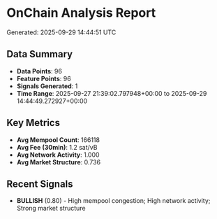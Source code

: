 # OnChain Analysis Report
Generated: 2025-09-29 14:44:51 UTC

## Data Summary
- **Data Points**: 96
- **Feature Points**: 96
- **Signals Generated**: 1
- **Time Range**: 2025-09-27 21:39:02.797948+00:00 to 2025-09-29 14:44:49.272927+00:00

## Key Metrics
- **Avg Mempool Count**: 166118
- **Avg Fee (30min)**: 1.2 sat/vB
- **Avg Network Activity**: 1.000
- **Avg Market Structure**: 0.736

## Recent Signals
- **BULLISH** (0.80) - High mempool congestion; High network activity; Strong market structure
